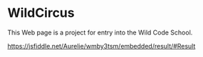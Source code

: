 # WildCircus
    
This Web page is a project for entry into the Wild Code School.

https://jsfiddle.net/Aurelie/wmby3tsm/embedded/result/#Result
